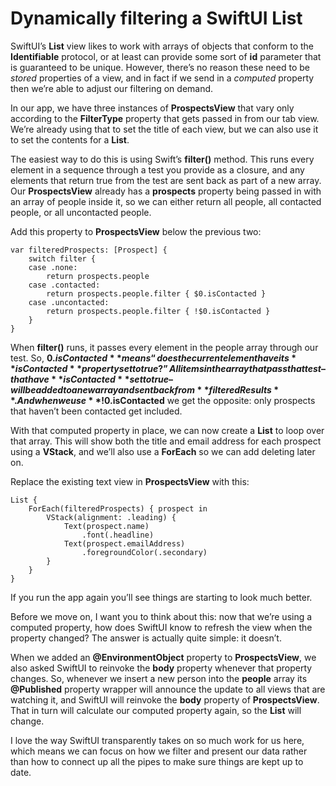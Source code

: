 # Dynamically filtering a SwiftUI List

SwiftUI’s **List** view likes to work with arrays of objects that conform to the **Identifiable** protocol, or at least can provide some sort of **id** parameter that is guaranteed to be unique. However, there’s no reason these need to be *stored* properties of a view, and in fact if we send in a *computed* property then we’re able to adjust our filtering on demand.

In our app, we have three instances of **ProspectsView** that vary only according to the **FilterType** property that gets passed in from our tab view. We’re already using that to set the title of each view, but we can also use it to set the contents for a **List**.

The easiest way to do this is using Swift’s **filter()** method. This runs every element in a sequence through a test you provide as a closure, and any elements that return true from the test are sent back as part of a new array. Our **ProspectsView** already has a **prospects** property being passed in with an array of people inside it, so we can either return all people, all contacted people, or all uncontacted people.

Add this property to **ProspectsView** below the previous two:
```
var filteredProspects: [Prospect] {
    switch filter {
    case .none:
        return prospects.people
    case .contacted:
        return prospects.people.filter { $0.isContacted }
    case .uncontacted:
        return prospects.people.filter { !$0.isContacted }
    }
}
```
When **filter()** runs, it passes every element in the people array through our test. So, **$0.isContacted** means “does the current element have its **isContacted** property set to true?” All items in the array that pass that test – that have **isContacted** set to true – will be added to a new array and sent back from **filteredResults**. And when we use **!$0.isContacted** we get the opposite: only prospects that haven’t been contacted get included.

With that computed property in place, we can now create a **List** to loop over that array. This will show both the title and email address for each prospect using a **VStack**, and we’ll also use a **ForEach** so we can add deleting later on.

Replace the existing text view in **ProspectsView** with this:
```
List {
    ForEach(filteredProspects) { prospect in
        VStack(alignment: .leading) {
            Text(prospect.name)
                .font(.headline)
            Text(prospect.emailAddress)
                .foregroundColor(.secondary)
        }
    }
}
```
If you run the app again you’ll see things are starting to look much better.

Before we move on, I want you to think about this: now that we’re using a computed property, how does SwiftUI know to refresh the view when the property changed? The answer is actually quite simple: it doesn’t.

When we added an **@EnvironmentObject** property to **ProspectsView**, we also asked SwiftUI to reinvoke the **body** property whenever that property changes. So, whenever we insert a new person into the **people** array its **@Published** property wrapper will announce the update to all views that are watching it, and SwiftUI will reinvoke the **body** property of **ProspectsView**. That in turn will calculate our computed property again, so the **List** will change.

I love the way SwiftUI transparently takes on so much work for us here, which means we can focus on how we filter and present our data rather than how to connect up all the pipes to make sure things are kept up to date.